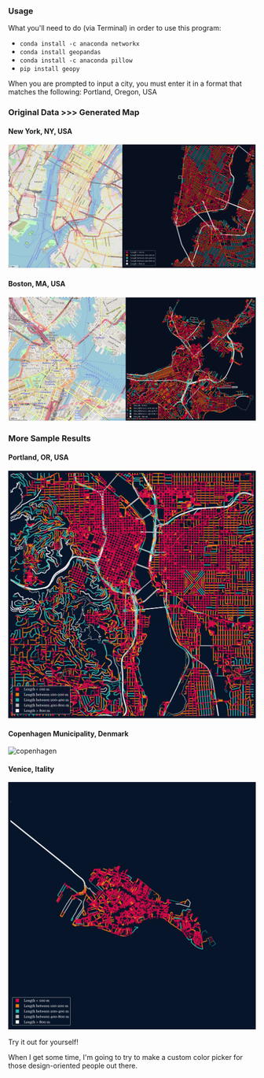 ### Usage

What you'll need to do (via Terminal) in order to use this program:
* `conda install -c anaconda networkx`
* `conda install geopandas`
* `conda install -c anaconda pillow`
* `pip install geopy`

When you are prompted to input a city, you must enter it in a format
that matches the following:
Portland, Oregon, USA

### Original Data >>> Generated Map
#### New York, NY, USA
![new york comparison](new_york_comparison.png)

#### Boston, MA, USA
![boston comparison](boston_comparison.png)

### More Sample Results

#### Portland, OR, USA
![portland](Portland.png)

#### Copenhagen Municipality, Denmark
![copenhagen](Copenhagen.png)

#### Venice, Itality
![venice](Venice.png)

Try it out for yourself!

When I get some time, I'm going to try to make a custom color picker
for those design-oriented people out there.
